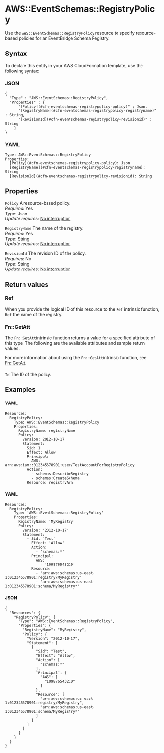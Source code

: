 # AWS::EventSchemas::RegistryPolicy<a name="aws-resource-eventschemas-registrypolicy"></a>

Use the `AWS::EventSchemas::RegistryPolicy` resource to specify resource\-based policies for an EventBridge Schema Registry\.

## Syntax<a name="aws-resource-eventschemas-registrypolicy-syntax"></a>

To declare this entity in your AWS CloudFormation template, use the following syntax:

### JSON<a name="aws-resource-eventschemas-registrypolicy-syntax.json"></a>

```
{
  "Type" : "AWS::EventSchemas::RegistryPolicy",
  "Properties" : {
      "[Policy](#cfn-eventschemas-registrypolicy-policy)" : Json,
      "[RegistryName](#cfn-eventschemas-registrypolicy-registryname)" : String,
      "[RevisionId](#cfn-eventschemas-registrypolicy-revisionid)" : String
    }
}
```

### YAML<a name="aws-resource-eventschemas-registrypolicy-syntax.yaml"></a>

```
Type: AWS::EventSchemas::RegistryPolicy
Properties: 
  [Policy](#cfn-eventschemas-registrypolicy-policy): Json
  [RegistryName](#cfn-eventschemas-registrypolicy-registryname): String
  [RevisionId](#cfn-eventschemas-registrypolicy-revisionid): String
```

## Properties<a name="aws-resource-eventschemas-registrypolicy-properties"></a>

`Policy`  <a name="cfn-eventschemas-registrypolicy-policy"></a>
A resource\-based policy\.  
*Required*: Yes  
*Type*: Json  
*Update requires*: [No interruption](https://docs.aws.amazon.com/AWSCloudFormation/latest/UserGuide/using-cfn-updating-stacks-update-behaviors.html#update-no-interrupt)

`RegistryName`  <a name="cfn-eventschemas-registrypolicy-registryname"></a>
The name of the registry\.  
*Required*: Yes  
*Type*: String  
*Update requires*: [No interruption](https://docs.aws.amazon.com/AWSCloudFormation/latest/UserGuide/using-cfn-updating-stacks-update-behaviors.html#update-no-interrupt)

`RevisionId`  <a name="cfn-eventschemas-registrypolicy-revisionid"></a>
The revision ID of the policy\.  
*Required*: No  
*Type*: String  
*Update requires*: [No interruption](https://docs.aws.amazon.com/AWSCloudFormation/latest/UserGuide/using-cfn-updating-stacks-update-behaviors.html#update-no-interrupt)

## Return values<a name="aws-resource-eventschemas-registrypolicy-return-values"></a>

### Ref<a name="aws-resource-eventschemas-registrypolicy-return-values-ref"></a>

When you provide the logical ID of this resource to the `Ref` intrinsic function, `Ref` the name of the registry\.

### Fn::GetAtt<a name="aws-resource-eventschemas-registrypolicy-return-values-fn--getatt"></a>

The `Fn::GetAtt`intrinsic function returns a value for a specified attribute of this type\. The following are the available attributes and sample return values\.

For more information about using the `Fn::GetAtt`intrinsic function, see [Fn::GetAtt](https://docs.aws.amazon.com/AWSCloudFormation/latest/UserGuide/intrinsic-function-reference-getatt.html)\.

#### <a name="aws-resource-eventschemas-registrypolicy-return-values-fn--getatt-fn--getatt"></a>

`Id`  <a name="Id-fn::getatt"></a>
The ID of the policy\.

## Examples<a name="aws-resource-eventschemas-registrypolicy--examples"></a>

### <a name="aws-resource-eventschemas-registrypolicy--examples--"></a>

#### YAML<a name="aws-resource-eventschemas-registrypolicy--examples----yaml"></a>

```
Resources:
  RegistryPolicy:
    Type: AWS::EventSchemas::RegistryPolicy
    Properties:
      RegistryName: registryName
      Policy:
        Version: 2012-10-17
        Statement:
          Sid: 1
          Effect: Allow
          Principal:
            AWS: arn:aws:iam::012345678901:user/TestAccountForRegistryPolicy
          Action:
            - schemas:DescribeRegistry
            - schemas:CreateSchema
          Resource: registryArn
```

### <a name="aws-resource-eventschemas-registrypolicy--examples--"></a>

#### YAML<a name="aws-resource-eventschemas-registrypolicy--examples----yaml"></a>

```
Resources:
  RegistryPolicy:
    Type: 'AWS::EventSchemas::RegistryPolicy'
    Properties:
      RegistryName: 'MyRegistry'
      Policy:
        Version: '2012-10-17'
        Statement:
          - Sid: 'Test'
            Effect: 'Allow'
            Action:
              - 'schemas:*'
            Principal:
              AWS:
                - '109876543210'
            Resource:
              - 'arn:aws:schemas:us-east-1:012345678901:registry/MyRegistry'
              - 'arn:aws:schemas:us-east-1:012345678901:schema/MyRegistry*'
```

### <a name="aws-resource-eventschemas-registrypolicy--examples--"></a>

#### JSON<a name="aws-resource-eventschemas-registrypolicy--examples----json"></a>

```
{
  "Resources": {
    "RegistryPolicy": {
      "Type": "AWS::EventSchemas::RegistryPolicy",
      "Properties": {
        "RegistryName": "MyRegistry",
        "Policy": {
          "Version": "2012-10-17",
          "Statement": [
            {
              "Sid": "Test",
              "Effect": "Allow",
              "Action": [
                "schemas:*"
              ],
              "Principal": {
                "AWS": [
                  "109876543210"
                ]
              },
              "Resource": [
                "arn:aws:schemas:us-east-1:012345678901:registry/MyRegistry",
                "arn:aws:schemas:us-east-1:012345678901:schema/MyRegistry*"
              ]
            }
          ]
        }
      }
    }
  }
}
```